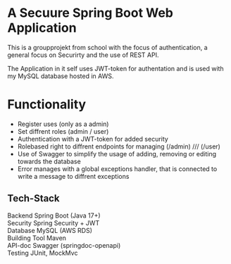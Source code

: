 # A Secuure Spring Boot Web Application 

This is a groupprojekt from school with the focus of authentication,
a general focus on Securirty and the use of REST API. 

The Application in it self uses JWT-token for authentation and 
is used with my MySQL database hosted in AWS.  

# Functionality 

- Register uses (only as a admin)
- Set diffrent roles (admin / user)
- Authentication with a JWT-token for added security
- Rolebased right to diffrent endpoints for managing
  (/admin) /// (/user)
- Use of Swagger to simplify the usage of adding, removing or
  editing towards the database
- Error manages with a global exceptions handler,
  that is connected to write a message to diffrent exceptions


## Tech-Stack 
                    

 Backend       Spring Boot (Java 17+)     
 Security      Spring Security + JWT      
 Database       MySQL (AWS RDS)           
 Building Tool   Maven                    
 API-doc     Swagger (springdoc-openapi)   
 Testing      JUnit, MockMvc               
                                           


 
